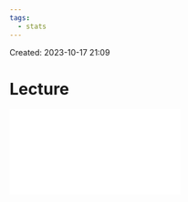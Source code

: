 ```yaml
---
tags:
  - stats
---
```

Created: 2023-10-17 21:09
# Lecture

![](/img/customer-analytics/PLS-SEM_IIIa-Evaluation-of-formative-measurement-models.pdf)